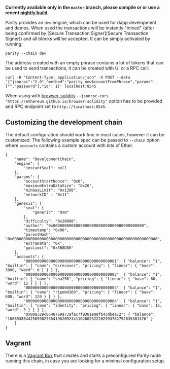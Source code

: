 **Currently available only in the `master` branch, please compile or or use a recent [nightly build](https://gitlab.ethcore.io/Mirrors/ethcore-parity/builds).**

Parity provides an `dev` engine, which can be used for dapp development and demos. When used the transactions will be instantly "mined" (after being confirmed by [Secure Transaction Signer](Secure Transaction Signer)) and all blocks will be accepted. It can be simply activated by running:
```
parity --chain dev
```
The address created with an empty phrase contains a lot of tokens that can be used to send transactions, it can be created with UI or a RPC call:
```
curl -H "Content-Type: application/json" -X POST --data '{"jsonrpc":"2.0","method":"parity_newAccountFromPhrase","params":["","password"],"id": 1}' localhost:8545
```

When using with [browser-solidity](https://ethereum.github.io/browser-solidity) `--jsonrpc-cors "https://ethereum.github.io/browser-solidity"` option has to be provided and RPC endpoint set to `http://localhost:8545`.

## Customizing the development chain

The default configuration should work fine in most cases, however it can be customized. The following example spec can be passed to `--chain` option where `accounts` contains a custom account with lots of Ether.
```
{
	"name": "DevelopmentChain",
	"engine": {
		"instantSeal": null
	},
	"params": {
		"accountStartNonce": "0x0",
		"maximumExtraDataSize": "0x20",
		"minGasLimit": "0x1388",
		"networkID" : "0x11"
	},
	"genesis": {
		"seal": {
			"generic": "0x0"
		},
		"difficulty": "0x20000",
		"author": "0x0000000000000000000000000000000000000000",
		"timestamp": "0x00",
		"parentHash": "0x0000000000000000000000000000000000000000000000000000000000000000",
		"extraData": "0x",
		"gasLimit": "0x5B8D80"
	},
	"accounts": {
		"0000000000000000000000000000000000000001": { "balance": "1", "builtin": { "name": "ecrecover", "pricing": { "linear": { "base": 3000, "word": 0 } } } },
		"0000000000000000000000000000000000000002": { "balance": "1", "builtin": { "name": "sha256", "pricing": { "linear": { "base": 60, "word": 12 } } } },
		"0000000000000000000000000000000000000003": { "balance": "1", "builtin": { "name": "ripemd160", "pricing": { "linear": { "base": 600, "word": 120 } } } },
		"0000000000000000000000000000000000000004": { "balance": "1", "builtin": { "name": "identity", "pricing": { "linear": { "base": 15, "word": 3 } } } },
		"0x00a329c0648769a73afac7f9381e08fb43dbea72": { "balance": "1606938044258990275541962092341162602522202993782792835301376" }
	}
}
```


## Vagrant
There is a [Vagrant Box](https://github.com/jesuscript/vagrant-eth-env) that creates and starts a preconfigured Parity node running this chain, in case you are looking for a minimal configuration setup. 

